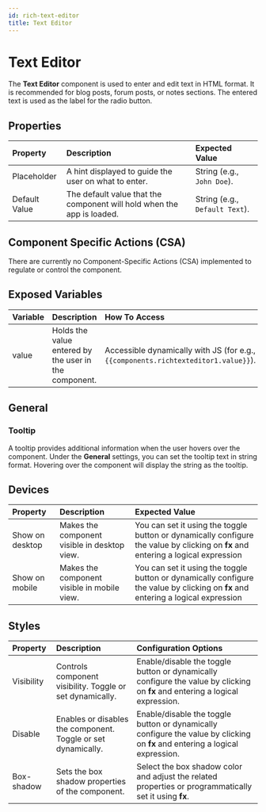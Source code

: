 ```yaml
---
id: rich-text-editor
title: Text Editor
---
```


# Text Editor

The **Text Editor** component is used to enter and edit text in HTML format. It is recommended for blog posts, forum posts, or notes sections. The entered text is used as the label for the radio button.

<div >

## Properties

| **Property**  | **Description** | **Expected Value** |
|:-----------|:-----------|:-----------|
| Placeholder | A hint displayed to guide the user on what to enter. | String (e.g., `John Doe`). |
| Default Value | The default value that the component will hold when the app is loaded. | String (e.g., `Default Text`). |

</div>

<div >

## Component Specific Actions (CSA)

There are currently no Component-Specific Actions (CSA) implemented to regulate or control the component.

</div>

<div >

## Exposed Variables

| **Variable** | **Description** | **How To Access** |
|:-----------|:-----------|:-----------|
| value | Holds the value entered by the user in the component. | Accessible dynamically with JS (for e.g.,`{{components.richtexteditor1.value}}`). |

</div>

<div >

## General
### Tooltip

A tooltip provides additional information when the user hovers over the component. Under the **General** settings, you can set the tooltip text in string format. Hovering over the component will display the string as the tooltip.

</div>

<div >

## Devices

| **Property** |**Description** | **Expected Value** |
|:-----------|:-----------|:-----------|
| Show on desktop | Makes the component visible in desktop view. | You can set it using the toggle button or dynamically configure the value by clicking on **fx** and entering a logical expression |
| Show on mobile | Makes the component visible in mobile view. | You can set it using the toggle button or dynamically configure the value by clicking on **fx** and entering a logical expression |

</div>

<div >

## Styles

| **Property** | **Description** | **Configuration Options** |
|:-----------|:-----------|:-----------|
| Visibility   | Controls component visibility. Toggle or set dynamically. | Enable/disable the toggle button or dynamically configure the value by clicking on **fx** and entering a logical expression. |
| Disable | Enables or disables the component. Toggle or set dynamically. | Enable/disable the toggle button or dynamically configure the value by clicking on **fx** and entering a logical expression. |
| Box-shadow | Sets the box shadow properties of the component. | Select the box shadow color and adjust the related properties or programmatically set it using **fx**. |

</div>